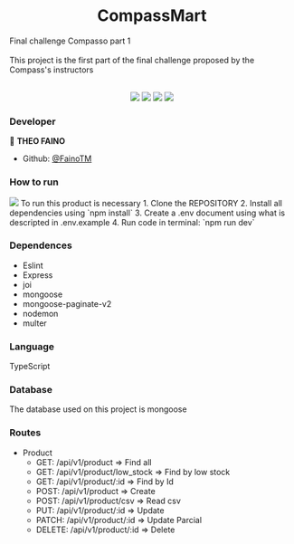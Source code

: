 <h1 align="center">CompassMart</h1>
Final challenge Compasso part 1 <br>
<br>
This project is the first part of the final challenge proposed by the Compass's instructors <br><br>

<p align="center">
  <img src="https://img.shields.io/static/v1?label=mongoDB&message=database&color=green&style=for-the-badge&logo=MONGODB"/>
  <img src="https://img.shields.io/static/v1?label=typescript&message=language&color=blue&style=for-the-badge&logo=TYPESCRIPT"/>
  <img src="https://img.shields.io/static/v1?label=eslint&message=framework&color=blue&style=for-the-badge&logo=ESLINT"/>
  <img src="https://img.shields.io/static/v1?label=express&message=framework&color=black&style=for-the-badge&logo=EXPRESS"/>
</p>

### Developer
👤 **THEO FAINO**

- Github: [@FainoTM](https://github.com/FainoTM)

### How to run 
<img src="https://img.shields.io/static/v1?label=NPM 8.12.1&message=framework&color=red&style=for-the-badge&logo=NPM"/>
To run this product is necessary
  1. Clone the REPOSITORY
  2. Install all dependencies using `npm install`
  3. Create a .env document using what is descripted in .env.example
  4. Run code in terminal: `npm run dev`

### Dependences
 - Eslint
 - Express
 - joi
 - mongoose
 - mongoose-paginate-v2
 - nodemon
 - multer

<h3>Language</h3>
TypeScript

### Database
The database used on this project is mongoose

### Routes
 - Product
    - GET:    /api/v1/product        => Find all
    - GET:    /api/v1/product/low_stock   => Find by low stock
    - GET:    /api/v1/product/:id    => Find by Id
    - POST:   /api/v1/product        => Create
    - POST:   /api/v1/product/csv    => Read csv
    - PUT:    /api/v1/product/:id    => Update
    - PATCH:   /api/v1/product/:id   => Update Parcial
    - DELETE: /api/v1/product/:id    => Delete
